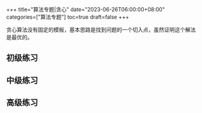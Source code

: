 +++
title="算法专题|贪心"
date="2023-06-26T06:00:00+08:00"
categories=["算法专题"]
toc=true
draft=false
+++

贪心算法没有固定的模板，基本思路是找到问题的一个切入点，虽然证明这个解法是最优的。

## 初级练习

## 中级练习

## 高级练习